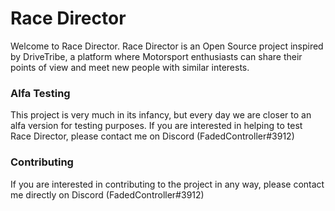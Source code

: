 # Race Director

Welcome to Race Director. Race Director is an Open Source project inspired by DriveTribe, a platform where Motorsport enthusiasts can share their points of view and meet new people with similar interests. 

### Alfa Testing

This project is very much in its infancy, but every day we are closer to an alfa version for testing purposes. If you are interested in helping to test Race Director, please contact me on Discord (FadedController#3912)

### Contributing

If you are interested in contributing to the project in any way, please contact me directly on Discord (FadedController#3912)
